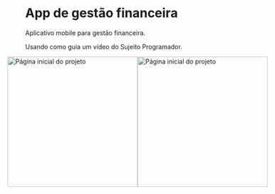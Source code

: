 <h1>App de gestão financeira</h1>
<p>Aplicativo mobile para gestão financeira.</p>
<p>Usando como guia um vídeo do Sujeito Programador.</p>
<div style='display: flex; flex-direction: row; alignItems: center; justify-content: center; paddingHorizontal: 10'>
<img src='https://iili.io/XCeeX1.png' alt=' Página inicial do projeto' width='292'>
<img src='https://iili.io/XCekLF.png' alt=' Página inicial do projeto' width='292'>
</div>
